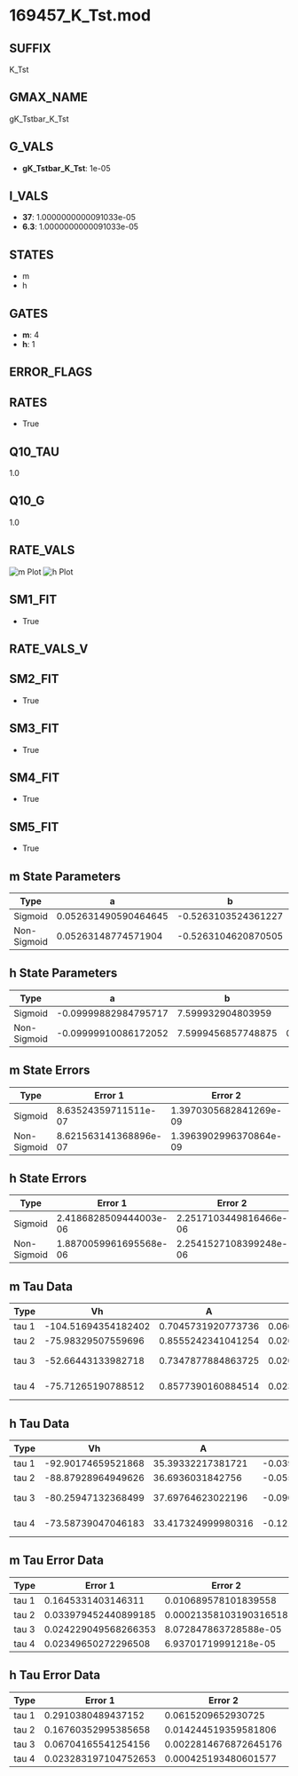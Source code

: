 # 169457_K_Tst.mod

## SUFFIX

K_Tst

## GMAX_NAME

gK_Tstbar_K_Tst

## G_VALS

- **gK_Tstbar_K_Tst**: 1e-05

## I_VALS

- **37**: 1.0000000000091033e-05
- **6.3**: 1.0000000000091033e-05

## STATES

- m
- h

## GATES

- **m**: 4
- **h**: 1

## ERROR_FLAGS


## RATES

- True

## Q10_TAU

1.0

## Q10_G

1.0

## RATE_VALS

![m Plot](/Users/pbozelos/Dropbox/icg-Chai-Panos/supermodels/output_markdown_files/K/169457_K_Tst.mod/images/m.png)
![h Plot](/Users/pbozelos/Dropbox/icg-Chai-Panos/supermodels/output_markdown_files/K/169457_K_Tst.mod/images/h.png)

## SM1_FIT

- True

## RATE_VALS_V

## SM2_FIT

- True

## SM3_FIT

- True

## SM4_FIT

- True

## SM5_FIT

- True

## m State Parameters

| Type | a | b | c | d |
| --- | --- | --- | --- | --- |
| Sigmoid | 0.052631490590464645 | -0.5263103524361227 |
| Non-Sigmoid | 0.05263148774571904 | -0.5263104620870505 | 1.000000009449064 | -3.283552371392264e-08 |

## h State Parameters

| Type | a | b | c | d |
| --- | --- | --- | --- | --- |
| Sigmoid | -0.09999882984795717 | 7.599932904803959 |
| Non-Sigmoid | -0.09999910086172052 | 7.5999456857748875 | 0.9999970011224626 | -1.2211393934712405e-07 |

## m State Errors

| Type | Error 1 | Error 2 | Error 3 |
| --- | --- | --- | --- |
| Sigmoid | 8.63524359711511e-07 | 1.3970305682841269e-09 | 5.657544810469244e-07 |
| Non-Sigmoid | 8.621563141368896e-07 | 1.3963902996370864e-09 | 5.648581798535488e-07 |

## h State Errors

| Type | Error 1 | Error 2 | Error 3 |
| --- | --- | --- | --- |
| Sigmoid | 2.4186828509444003e-06 | 2.2517103449816466e-06 | 2.1097586893157066e-06 |
| Non-Sigmoid | 1.8870059961695568e-06 | 2.2541527108399248e-06 | 1.645989797982439e-06 |

## m Tau Data

| Type | Vh | A | b1 | b2 | c1 | c2 | d1 | d2 | e1 | e2 |
| --- | --- | --- | --- | --- | --- | --- | --- | --- | --- | --- |
| tau 1 | -104.51694354182402 | 0.7045731920773736 | 0.0608167117960751 | 0.012819934257350618 |
| tau 2 | -75.98329507559696 | 0.8555242341041254 | 0.026889220145715858 | 0.00024057971474943546 | 0.02901416946600824 | -0.00010387464607689056 |
| tau 3 | -52.66443133982718 | 0.7347877884863725 | 0.02082972151845436 | 0.0003365321748104839 | 3.2798873256760363e-06 | 0.042804207234413215 | -0.0003329644421794182 | 8.535487685121698e-07 |
| tau 4 | -75.71265190788512 | 0.8577390160884514 | 0.023852053569621237 | 0.00014873202865628413 | 2.8058955791074926e-06 | 1.2275925741672732e-07 | 0.027517825413683 | -2.2891431943898833e-05 | -1.0031157262683776e-06 | 3.4406916821502404e-09 |

## h Tau Data

| Type | Vh | A | b1 | b2 | c1 | c2 | d1 | d2 | e1 | e2 |
| --- | --- | --- | --- | --- | --- | --- | --- | --- | --- | --- |
| tau 1 | -92.90174659521868 | 35.39332217381721 | -0.03976797103022396 | -0.11724211163362226 |
| tau 2 | -88.87928964949626 | 36.6936031842756 | -0.05540645769314418 | 0.00023385613667762406 | -0.12037563498822874 | -0.003612854580368418 |
| tau 3 | -80.25947132368499 | 37.69764623022196 | -0.09045094135179726 | 0.0009282938762801818 | -2.907350134222674e-06 | -0.08162257338234849 | -0.0038355932146146507 | -0.00012544501853527888 |
| tau 4 | -73.58739047046183 | 33.417324999980316 | -0.12170943471282487 | 0.002020333413741302 | -1.3707666749447582e-05 | 3.248300568402938e-08 | -0.06345542185836296 | -0.004049255692286221 | -0.0001897930274634159 | -2.780916882423176e-06 |

## m Tau Error Data

| Type | Error 1 | Error 2 | Error 3 |
| --- | --- | --- | --- |
| tau 1 | 0.1645331403146311 | 0.010689578101839558 | 0.06084089506105363 |
| tau 2 | 0.033979452440899185 | 0.00021358103190316518 | 0.012564886905066696 |
| tau 3 | 0.024229049568266353 | 8.072847863728588e-05 | 0.008959392979390387 |
| tau 4 | 0.02349650272296508 | 6.93701719991218e-05 | 0.008688512561882687 |

## h Tau Error Data

| Type | Error 1 | Error 2 | Error 3 |
| --- | --- | --- | --- |
| tau 1 | 0.2910380489437152 | 0.0615209652930725 | 0.1912184918877593 |
| tau 2 | 0.16760352995385658 | 0.014244519359581806 | 0.11011925880192862 |
| tau 3 | 0.06704165541254156 | 0.0022814676872645176 | 0.04404786346036925 |
| tau 4 | 0.023283197104752653 | 0.000425193480601577 | 0.015297579999779572 |

